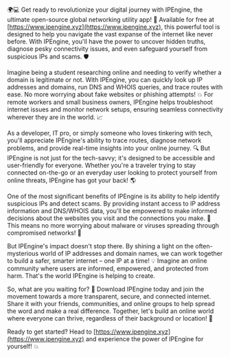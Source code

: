 🌍💻 Get ready to revolutionize your digital journey with IPEngine, the ultimate open-source global networking utility app! 🚀 Available for free at [https://www.ipengine.xyz](https://www.ipengine.xyz), this powerful tool is designed to help you navigate the vast expanse of the internet like never before. With IPEngine, you'll have the power to uncover hidden truths, diagnose pesky connectivity issues, and even safeguard yourself from suspicious IPs and scams. 🛡️

Imagine being a student researching online and needing to verify whether a domain is legitimate or not. With IPEngine, you can quickly look up IP addresses and domains, run DNS and WHOIS queries, and trace routes with ease. No more worrying about fake websites or phishing attempts! 💥 For remote workers and small business owners, IPEngine helps troubleshoot internet issues and monitor network setups, ensuring seamless connectivity wherever they are in the world. 📈

As a developer, IT pro, or simply someone who loves tinkering with tech, you'll appreciate IPEngine's ability to trace routes, diagnose network problems, and provide real-time insights into your online journey. 🔍 But IPEngine is not just for the tech-savvy; it's designed to be accessible and user-friendly for everyone. Whether you're a traveler trying to stay connected on-the-go or an everyday user looking to protect yourself from online threats, IPEngine has got your back! 🌎

One of the most significant benefits of IPEngine is its ability to help identify suspicious IPs and detect scams. By providing instant access to IP address information and DNS/WHOIS data, you'll be empowered to make informed decisions about the websites you visit and the connections you make. 💪 This means no more worrying about malware or viruses spreading through compromised networks! 🚫

But IPEngine's impact doesn't stop there. By shining a light on the often-mysterious world of IP addresses and domain names, we can work together to build a safer, smarter internet – one IP at a time! 💡 Imagine an online community where users are informed, empowered, and protected from harm. That's the world IPEngine is helping to create.

So, what are you waiting for? 🤔 Download IPEngine today and join the movement towards a more transparent, secure, and connected internet. Share it with your friends, communities, and online groups to help spread the word and make a real difference. Together, let's build an online world where everyone can thrive, regardless of their background or location! 🌟

Ready to get started? Head to [https://www.ipengine.xyz](https://www.ipengine.xyz) and experience the power of IPEngine for yourself! 💥